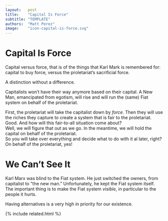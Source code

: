 ```yaml
---
layout:   post
title:    "Capital Is Force"
subtitle: "TEMPLATE"
authors:  "Matt Perez"
image:    "icon-capital-is-force.svg"
---
```


<div style="display:none;">
 <p>Capital versus force, that is of the things that Karl Mark is remembered for. A distinction without a difference. Capital to buy force, versus the proletariat’s sacrificial force.</p>
</div>

<h1>Capital Is Force</h1>
 <p>Capital versus force, that is of the things that Karl Mark is remembered for: capital to buy force, versus the proletariat&rsquo;s sacrificial force.</p>
 <p>A distinction without a difference.</p>
 <p>Capitalists won&rsquo;t have their way anymore based on their capital. A New Man, emancipated from egotism, will rise and will run the (same) <span class="_paradigm">Fiat</span> system on behalf of the proletariat.</p>
 <div class="_speakera">First, the proletariat will take the capitalist down by <em>force</em>. Then they will use the riches they capture to create a system that is fair to the proletariat.</div>
 <div class="_speakerb">Good. And how will this fair-to-all situation come about?</div>
 <div class="_speakera">Well, we will figure that out as we go. In the meantime, we will hold the capital on behalf of the proletariat.</div>
 <div class="_speakerb">So you will take over everything and decide what to do with it al later, right?</div>
 <div class="_speakera">On behalf of the proletariat, yes!</div>
 
<h1>We Can&rsquo;t See It</h1>
 <p>Karl Marx was blind to the <span class='_paradigm'>Fiat</span> system. He just switched the owners, from capitalist to &rdquo;the new man.&rdquo; Unfortunately, he kept the <span class='_paradigm'>Fiat</span> system itself. The important thing is to make the <span class='_paradigm'>Fiat</span> system <em>visible</em>, in particular to the people it hurts.</p>
 <p>Having alternatives is a very high in priority for our existence.</p>

{% include related.html %}